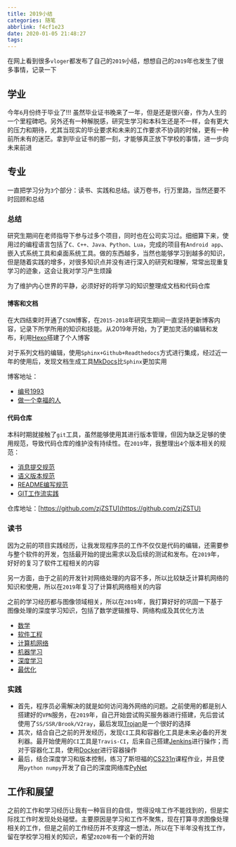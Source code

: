 ```yaml
---
title: 2019小结
categories: 随笔
abbrlink: f4cf1e23
date: 2020-01-05 21:48:27
tags:
---
```


在网上看到很多`vloger`都发布了自己的`2019`小结，想想自己的`2019`年也发生了很多事情，记录一下

## 学业

今年`6`月份终于毕业了!!! 虽然毕业证书晚来了一年，但是还是很兴奋，作为人生的一个里程碑吧。另外还有一种解脱感，研究生学习和本科生还是不一样，会有更大的压力和期待，尤其当现实的毕业要求和未来的工作要求不协调的时候，更有一种前所未有的迷茫。拿到毕业证书的那一刻，才能够真正放下学校的事情，进一步向未来前进

## 专业

一直把学习分为`3`个部分：读书、实践和总结。读万卷书，行万里路，当然还要不时回顾和总结

### 总结

研究生期间在老师指导下参与过多个项目，同时也在公司实习过。细细算下来，使用过的编程语言包括了`C、C++、Java、Python、Lua`，完成的项目有`Android app`、嵌入式系统工具和桌面系统工具。做的东西越多，当然也能够学习到越多的知识，但是随着实践的增多，对很多知识点并没有进行深入的研究和理解，常常出现重复学习的迹象，这会让我对学习产生烦躁

为了维护内心世界的平静，必须好好的将学习的知识整理成文档和代码仓库

#### 博客和文档

在大四结束时开通了`CSDN`博客，在`2015-2018`年研究生期间一直坚持更新博客内容，记录下所学所用的知识和技能。从2019年开始，为了更加灵活的编辑和发布，利用[Hexo](https://blog-website-building-guide.readthedocs.io/zh_CN/latest/?badge=latest)搭建了个人博客

对于系列文档的编辑，使用`Sphinx+Github+Readthedocs`方式进行集成，经过近一年的使用后，发现文档生成工具[MkDocs](https://zj-sphinx-github-readthedocs.readthedocs.io/en/latest/)比`Sphinx`更加实用

博客地址：

* [编号1993](https://blog.csdn.net/u012005313)
* [做一个幸福的人](https://zhujian.tech/posts/bd2847bc.html)

#### 代码仓库

本科时期就接触了`git`工具，虽然能够使用其进行版本管理，但因为缺乏足够的使用规范，导致代码仓库的维护没有持续性。在`2019`年，我整理出`4`个版本相关的规范：

 - [消息提交规范](https://zj-git-guide.readthedocs.io/zh_CN/latest/message/%E5%BC%95%E8%A8%80/)
 - [语义版本规范](https://zj-git-guide.readthedocs.io/zh_CN/latest/version/[SEMVER]%E8%AF%AD%E4%B9%89%E7%89%88%E6%9C%AC%E8%A7%84%E8%8C%83/)
 - [README编写规范](https://zj-git-guide.readthedocs.io/zh_CN/latest/readme/%E5%BC%95%E8%A8%80/)
 - [GIT工作流实践](https://www.zhujian.tech/posts/c7ee2f15.html)

仓库地址：[https://github.com/zjZSTU](https://github.com/zjZSTU)

### 读书

因为之前的项目实践经历，让我发现程序员的工作不仅仅是代码的编辑，还需要参与整个软件的开发，包括最开始的提出需求以及后续的测试和发布。在`2019`年，好好的复习了软件工程相关的内容

另一方面，由于之前的开发针对网络处理的内容不多，所以比较缺乏计算机网络的知识和使用，所以在`2019`年复习了计算机网络相关的内容

之前的学习经历都与图像领域相关，所以在`2019`年，我打算好好的巩固一下基于图像处理的深度学习知识，包括了数学逻辑推导、网络构成及其优化方法

* [数学](https://www.zhujian.tech/posts/fe7e69f4.html)
* [软件工程](https://www.zhujian.tech/posts/ee5b0da5.html)
* [计算机网络](https://zj-network-guide.readthedocs.io/zh_CN/latest/basic/ip%E5%9C%B0%E5%9D%80/)
* [机器学习](https://zj-image-processing.readthedocs.io/zh_CN/latest/algorithm/machine-learning/)
* [深度学习](https://zj-image-processing.readthedocs.io/zh_CN/latest/algorithm/deep-learning/)
* [最优化](https://zj-image-processing.readthedocs.io/zh_CN/latest/algorithm/optimization/)

### 实践

* 首先，程序员必需解决的就是如何访问海外网络的问题。之前使用的都是别人搭建好的`VPN`服务，在`2019`年，自己开始尝试购买服务器进行搭建，先后尝试使用了`SS/SSR/Brook/V2ray`，最后发现[Trojan](https://github.com/zjZSTU/wall-guide)是一个很好的选择
* 其次，结合自己之前的开发经历，发现`CI`工具和容器化工具是未来必备的开发利器。最开始使用的`CI`工具是`Travis-CI`，后来自己搭建[Jenkins](https://containerization-automation.readthedocs.io/zh_CN/latest/jenkins/)进行操作；而对于容器化工具，使用[Docker](https://containerization-automation.readthedocs.io/zh_CN/latest/)进行容器操作
* 最后，结合深度学习和版本控制，练习了斯坦福的[CS231n](https://github.com/zjZSTU/cs231n)课程作业，并且使用`python numpy`开发了自己的深度网络库[PyNet](https://github.com/zjZSTU/PyNet)

## 工作和展望

之前的工作和学习经历让我有一种盲目的自信，觉得没啥工作不能找到的，但是实际找工作时发现处处碰壁。主要原因是学习和工作不聚焦，现在打算寻求图像处理相关的工作，但是之前的工作经历并不支撑这一想法，所以在下半年没有找工作，留在学校学习相关的知识，希望`2020年`有一个新的开始